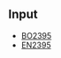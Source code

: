 ## Input
- [BO2395](https://github.dev/OpenPecha-Data/C1A81F448/blob/main/C1A81F448.opc/views/plaintext/OBB94E204-bo.txt)
- [EN2395](https://github.dev/OpenPecha-Data/C1A81F448/blob/main/C1A81F448.opc/views/plaintext/O5292A47F-en.txt)